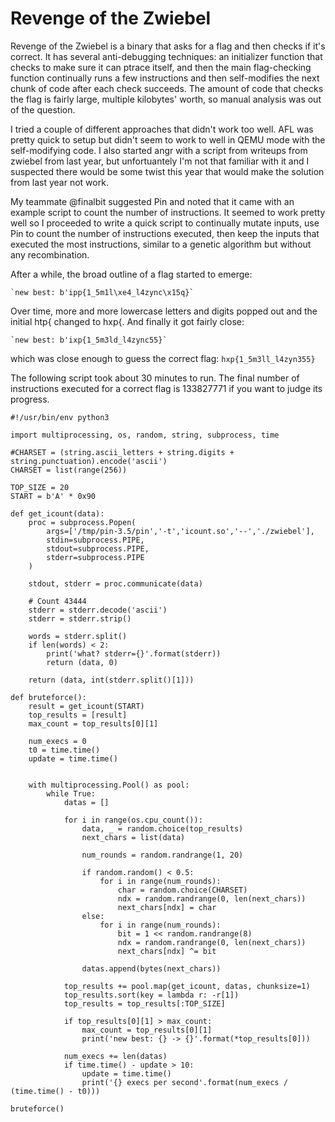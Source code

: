 Revenge of the Zwiebel
===

Revenge of the Zwiebel is a binary that asks for a flag and then checks if it's
correct. It has several anti-debugging techniques: an initializer function that
checks to make sure it can ptrace itself, and then the main flag-checking
function continually runs a few instructions and then self-modifies the next
chunk of code after each check succeeds. The amount of code that checks the
flag is fairly large, multiple kilobytes' worth, so manual analysis was out of
the question.

I tried a couple of different approaches that didn't work too well. AFL was
pretty quick to setup but didn't seem to work to well in QEMU mode with the
self-modifying code. I also started angr with a script from writeups from
zwiebel from last year, but unfortuantely I'm not that familiar with it and
I suspected there would be some twist this year that would make the solution
from last year not work.

My teammate @finalbit suggested Pin and noted that it came with an example
script to count the number of instructions. It seemed to work pretty well
so I proceeded to write a quick script to continually mutate inputs, use
Pin to count the number of instructions executed, then keep the inputs that
executed the most instructions, similar to a genetic algorithm but without
any recombination.

After a while, the broad outline of a flag started to emerge:

    `new best: b'ipp{1_5m1l\xe4_l4zync\x15q}`

Over time, more and more lowercase letters and digits popped out and
the initial htp{ changed to hxp{. And finally it got fairly close:

	`new best: b'ixp{1_5m3ld_l4zync55}`

which was close enough to guess the correct flag: `hxp{1_5m3ll_l4zyn355}`

The following script took about 30 minutes to run. The final number of
instructions executed for a correct flag is 133827771 if you want to judge
its progress.

	#!/usr/bin/env python3

	import multiprocessing, os, random, string, subprocess, time

	#CHARSET = (string.ascii_letters + string.digits + string.punctuation).encode('ascii')
	CHARSET = list(range(256))

	TOP_SIZE = 20
	START = b'A' * 0x90

	def get_icount(data):
		proc = subprocess.Popen(
			args=['/tmp/pin-3.5/pin','-t','icount.so','--','./zwiebel'],
			stdin=subprocess.PIPE,
			stdout=subprocess.PIPE,
			stderr=subprocess.PIPE
		)

		stdout, stderr = proc.communicate(data)

		# Count 43444
		stderr = stderr.decode('ascii')
		stderr = stderr.strip()

		words = stderr.split()
		if len(words) < 2:
			print('what? stderr={}'.format(stderr))
			return (data, 0)

		return (data, int(stderr.split()[1]))

	def bruteforce():
		result = get_icount(START)
		top_results = [result]
		max_count = top_results[0][1]

		num_execs = 0
		t0 = time.time()
		update = time.time()


		with multiprocessing.Pool() as pool:
			while True:
				datas = []

				for i in range(os.cpu_count()):
					data, _ = random.choice(top_results)
					next_chars = list(data)

					num_rounds = random.randrange(1, 20)

					if random.random() < 0.5:
						for i in range(num_rounds):
							char = random.choice(CHARSET)
							ndx = random.randrange(0, len(next_chars))
							next_chars[ndx] = char
					else:
						for i in range(num_rounds):
							bit = 1 << random.randrange(8)
							ndx = random.randrange(0, len(next_chars))
							next_chars[ndx] ^= bit

					datas.append(bytes(next_chars))

				top_results += pool.map(get_icount, datas, chunksize=1)
				top_results.sort(key = lambda r: -r[1])
				top_results = top_results[:TOP_SIZE]

				if top_results[0][1] > max_count:
					max_count = top_results[0][1]
					print('new best: {} -> {}'.format(*top_results[0]))

				num_execs += len(datas)
				if time.time() - update > 10:
					update = time.time()
					print('{} execs per second'.format(num_execs / (time.time() - t0)))

	bruteforce()
